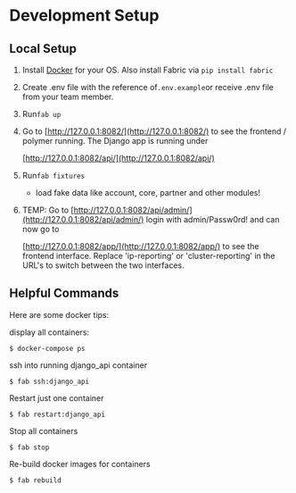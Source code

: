 # Development Setup

## Local Setup

1. Install [Docker](https://docs.docker.com/engine/installation/) for your OS. Also install Fabric via `pip install fabric`
2. Create .env file with the reference of`.env.example`or receive .env file from your team member.
3. Run`fab up`
4. Go to [http://127.0.0.1:8082/](http://127.0.0.1:8082/) to see the frontend / polymer running. The Django app is running under

   [http://127.0.0.1:8082/api/](http://127.0.0.1:8082/api/)

5. Run`fab fixtures`
   * load fake data like account, core, partner and other modules!
6. TEMP: Go to [http://127.0.0.1:8082/api/admin/](http://127.0.0.1:8082/api/admin/) login with admin/Passw0rd! and can now go to

   [http://127.0.0.1:8082/app/](http://127.0.0.1:8082/app/) to see the frontend interface. Replace 'ip-reporting' or 'cluster-reporting' in the URL's to switch between the two interfaces.

## Helpful Commands

Here are some docker tips:

display all containers:

```text
$ docker-compose ps
```

ssh into running django\_api container

```text
$ fab ssh:django_api
```

Restart just one container

```text
$ fab restart:django_api
```

Stop all containers

```text
$ fab stop
```

Re-build docker images for containers

```text
$ fab rebuild
```

